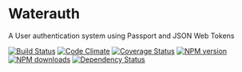 # Waterauth
A User authentication system using Passport and JSON Web Tokens

[![Build Status][travis-image]][travis-url]
[![Code Climate][climate-image]][climate-url]
[![Coverage Status][coverage-image]][coverage-url]
[![NPM version][npm-version-image]][npm-url]
[![NPM downloads][npm-downloads-image]][npm-url]
[![Dependency Status][dependency-image]][dependency-url]


[license-image]: http://img.shields.io/badge/license-MIT-blue.svg
[license-url]: LICENSE

[npm-url]: https://npmjs.org/package/waterauth
[npm-version-image]: http://img.shields.io/npm/v/waterauth.svg
[npm-downloads-image]: http://img.shields.io/npm/dm/waterauth.svg

[travis-url]: https://travis-ci.org/amreuland/waterauth
[travis-image]: http://img.shields.io/travis/amreuland/waterauth.svg

[coverage-image]: http://img.shields.io/coveralls/amreuland/waterauth/master.svg
[coverage-url]: https://coveralls.io/r/amreuland/waterauth?branch=master

[climate-image]: http://img.shields.io/codeclimate/github/amreuland/waterauth.svg
[climate-url]: https://codeclimate.com/github/amreuland/waterauth

[dependency-image]: http://img.shields.io/gemnasium/amreuland/waterauth.svg
[dependency-url]: https://gemnasium.com/amreuland/waterauth
